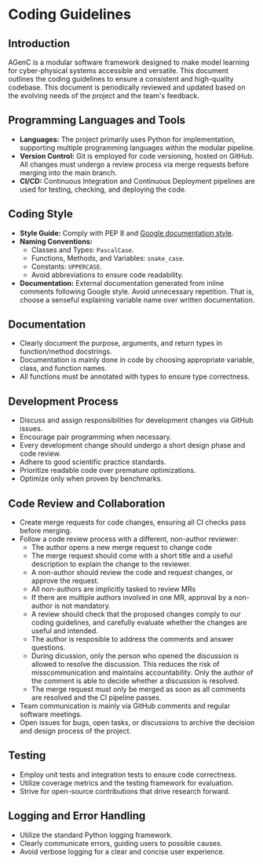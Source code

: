 # Coding Guidelines

## Introduction

AGenC is a modular software framework designed to make model learning for cyber-physical systems accessible and versatile.
This document outlines the coding guidelines to ensure a consistent and high-quality codebase.
This document is periodically reviewed and updated based on the evolving needs of the project and the team's feedback.

## Programming Languages and Tools

- **Languages:**
  The project primarily uses Python for implementation, supporting multiple programming languages within the modular pipeline.
- **Version Control:**
  Git is employed for code versioning, hosted on GitHub.
  All changes must undergo a review process via merge requests before merging into the main branch.
- **CI/CD:**
  Continuous Integration and Continuous Deployment pipelines are used for testing, checking, and deploying the code.

## Coding Style

- **Style Guide:** Comply with PEP 8 and [Google documentation style](https://google.github.io/styleguide/pyguide.html#38-comments-and-docstrings).
- **Naming Conventions:**
  - Classes and Types: `PascalCase`.
  - Functions, Methods, and Variables: `snake_case`.
  - Constants: `UPPERCASE`.
  - Avoid abbreviations to ensure code readability.
- **Documentation:**
  External documentation generated from inline comments following Google style.
  Avoid unnecessary repetition.
  That is, choose a senseful explaining variable name over written documentation.

## Documentation

- Clearly document the purpose, arguments, and return types in function/method docstrings.
- Documentation is mainly done in code by choosing appropriate variable, class, and function names.
- All functions must be annotated with types to ensure type correctness.

## Development Process

- Discuss and assign responsibilities for development changes via GitHub issues.
- Encourage pair programming when necessary.
- Every development change should undergo a short design phase and code review.
- Adhere to good scientific practice standards.
- Prioritize readable code over premature optimizations.
- Optimize only when proven by benchmarks.

## Code Review and Collaboration

- Create merge requests for code changes, ensuring all CI checks pass before merging.
- Follow a code review process with a different, non-author reviewer:
  - The author opens a new merge request to change code
  - The merge request should come with a short title and a useful description to explain the change to the reviewer.
  - A non-author should review the code and request changes, or approve the request.
  - All non-authors are implicitly tasked to review MRs
  - If there are multiple authors involved in one MR, approval by a non-author is not mandatory.
  - A review should check that the proposed changes comply to our coding guidelines, and carefully evaluate whether the changes are useful and intended.
  - The author is resposible to address the comments and answer questions.
  - During dicussion, only the person who opened the discussion is allowed to resolve the discussion. This reduces the risk of misscommunication and maintains accountability. Only the author of the comment is able to decide whether a discussion is resolved.
  - The merge request must only be merged as soon as all comments are resolved and the CI pipeline passes.
- Team communication is mainly via GitHub comments and regular software meetings.
- Open issues for bugs, open tasks, or discussions to archive the decision and design process of the project.

## Testing

- Employ unit tests and integration tests to ensure code correctness.
- Utilize coverage metrics and the testing framework for evaluation.
- Strive for open-source contributions that drive research forward.

## Logging and Error Handling

- Utilize the standard Python logging framework.
- Clearly communicate errors, guiding users to possible causes.
- Avoid verbose logging for a clear and concise user experience.
